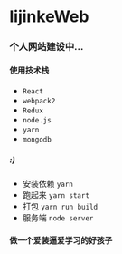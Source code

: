 # lijinkeWeb
### 个人网站建设中...
#### 使用技术栈
- `React`
- `webpack2`
- `Redux`
- `node.js`
- `yarn`
- `mongodb`
##### :)

- 安装依赖 `yarn`
- 跑起来 `yarn start`
- 打包 `yarn run build`
- 服务端 `node server`

#### 做一个爱装逼爱学习的好孩子

